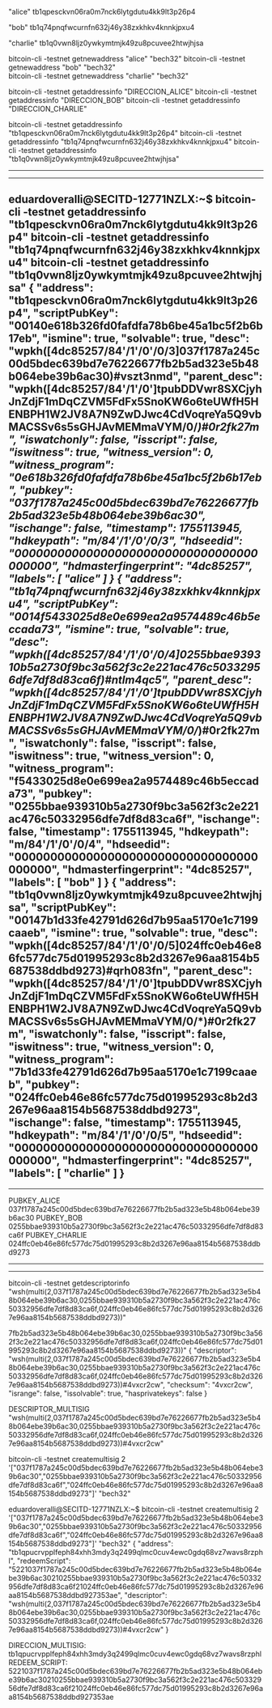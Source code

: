 "alice" 
tb1qpesckvn06ra0m7nck6lytgdutu4kk9lt3p26p4

"bob" 
tb1q74pnqfwcurnfn632j46y38zxkhkv4knnkjpxu4

"charlie" 
tb1q0vwn8ljz0ywkymtmjk49zu8pcuvee2htwjhjsa


bitcoin-cli -testnet getnewaddress "alice" "bech32"
bitcoin-cli -testnet getnewaddress "bob" "bech32"  
bitcoin-cli -testnet getnewaddress "charlie" "bech32"


bitcoin-cli -testnet getaddressinfo "DIRECCION_ALICE"
bitcoin-cli -testnet getaddressinfo "DIRECCION_BOB"
bitcoin-cli -testnet getaddressinfo "DIRECCION_CHARLIE"

bitcoin-cli -testnet getaddressinfo "tb1qpesckvn06ra0m7nck6lytgdutu4kk9lt3p26p4"
bitcoin-cli -testnet getaddressinfo "tb1q74pnqfwcurnfn632j46y38zxkhkv4knnkjpxu4"
bitcoin-cli -testnet getaddressinfo "tb1q0vwn8ljz0ywkymtmjk49zu8pcuvee2htwjhjsa"

---------------------------------------------------------------------------
---------------------------------------------------------------------------

eduardoveralli@SECITD-12771NZLX:~$ bitcoin-cli -testnet getaddressinfo "tb1qpesckvn06ra0m7nck6lytgdutu4kk9lt3p26p4"
bitcoin-cli -testnet getaddressinfo "tb1q74pnqfwcurnfn632j46y38zxkhkv4knnkjpxu4"
bitcoin-cli -testnet getaddressinfo "tb1q0vwn8ljz0ywkymtmjk49zu8pcuvee2htwjhjsa"
{
  "address": "tb1qpesckvn06ra0m7nck6lytgdutu4kk9lt3p26p4",
  "scriptPubKey": "00140e618b326fd0fafdfa78b6be45a1bc5f2b6b17eb",
  "ismine": true,
  "solvable": true,
  "desc": "wpkh([4dc85257/84'/1'/0'/0/3]037f1787a245c00d5bdec639bd7e76226677fb2b5ad323e5b48b064ebe39b6ac30)#vszt3nmd",
  "parent_desc": "wpkh([4dc85257/84'/1'/0']tpubDDVwr8SXCjyhJnZdjF1mDqCZVM5FdFx5SnoKW6o6teUWfH5HENBPH1W2JV8A7N9ZwDJwc4CdVoqreYa5Q9vbMACSSv6s5sGHJAvMEMmaVYM/0/*)#0r2fk27m",
  "iswatchonly": false,
  "isscript": false,
  "iswitness": true,
  "witness_version": 0,
  "witness_program": "0e618b326fd0fafdfa78b6be45a1bc5f2b6b17eb",
  "pubkey": "037f1787a245c00d5bdec639bd7e76226677fb2b5ad323e5b48b064ebe39b6ac30",
  "ischange": false,
  "timestamp": 1755113945,
  "hdkeypath": "m/84'/1'/0'/0/3",
  "hdseedid": "0000000000000000000000000000000000000000",
  "hdmasterfingerprint": "4dc85257",
  "labels": [
    "alice"
  ]
}
{
  "address": "tb1q74pnqfwcurnfn632j46y38zxkhkv4knnkjpxu4",
  "scriptPubKey": "0014f5433025d8e0e699ea2a9574489c46b5eccada73",
  "ismine": true,
  "solvable": true,
  "desc": "wpkh([4dc85257/84'/1'/0'/0/4]0255bbae939310b5a2730f9bc3a562f3c2e221ac476c50332956dfe7df8d83ca6f)#ntlm4qc5",
  "parent_desc": "wpkh([4dc85257/84'/1'/0']tpubDDVwr8SXCjyhJnZdjF1mDqCZVM5FdFx5SnoKW6o6teUWfH5HENBPH1W2JV8A7N9ZwDJwc4CdVoqreYa5Q9vbMACSSv6s5sGHJAvMEMmaVYM/0/*)#0r2fk27m",
  "iswatchonly": false,
  "isscript": false,
  "iswitness": true,
  "witness_version": 0,
  "witness_program": "f5433025d8e0e699ea2a9574489c46b5eccada73",
  "pubkey": "0255bbae939310b5a2730f9bc3a562f3c2e221ac476c50332956dfe7df8d83ca6f",
  "ischange": false,
  "timestamp": 1755113945,
  "hdkeypath": "m/84'/1'/0'/0/4",
  "hdseedid": "0000000000000000000000000000000000000000",
  "hdmasterfingerprint": "4dc85257",
  "labels": [
    "bob"
  ]
}
{
  "address": "tb1q0vwn8ljz0ywkymtmjk49zu8pcuvee2htwjhjsa",
  "scriptPubKey": "00147b1d33fe42791d626d7b95aa5170e1c7199caaeb",
  "ismine": true,
  "solvable": true,
  "desc": "wpkh([4dc85257/84'/1'/0'/0/5]024ffc0eb46e86fc577dc75d01995293c8b2d3267e96aa8154b5687538ddbd9273)#qrh083fn",
  "parent_desc": "wpkh([4dc85257/84'/1'/0']tpubDDVwr8SXCjyhJnZdjF1mDqCZVM5FdFx5SnoKW6o6teUWfH5HENBPH1W2JV8A7N9ZwDJwc4CdVoqreYa5Q9vbMACSSv6s5sGHJAvMEMmaVYM/0/*)#0r2fk27m",
  "iswatchonly": false,
  "isscript": false,
  "iswitness": true,
  "witness_version": 0,
  "witness_program": "7b1d33fe42791d626d7b95aa5170e1c7199caaeb",
  "pubkey": "024ffc0eb46e86fc577dc75d01995293c8b2d3267e96aa8154b5687538ddbd9273",
  "ischange": false,
  "timestamp": 1755113945,
  "hdkeypath": "m/84'/1'/0'/0/5",
  "hdseedid": "0000000000000000000000000000000000000000",
  "hdmasterfingerprint": "4dc85257",
  "labels": [
    "charlie"
  ]
}
---------------------------------------------------------------------------------------------
--------------------------------------------------------------------------------------------

PUBKEY_ALICE          037f1787a245c00d5bdec639bd7e76226677fb2b5ad323e5b48b064ebe39b6ac30
PUBKEY_BOB            0255bbae939310b5a2730f9bc3a562f3c2e221ac476c50332956dfe7df8d83ca6f
PUBKEY_CHARLIE        024ffc0eb46e86fc577dc75d01995293c8b2d3267e96aa8154b5687538ddbd9273

------------------------------------------------------------------------------------------
------------------------------------------------------------------------------------------

bitcoin-cli -testnet getdescriptorinfo "wsh(multi(2,037f1787a245c00d5bdec639bd7e76226677fb2b5ad323e5b48b064ebe39b6ac30,0255bbae939310b5a2730f9bc3a562f3c2e221ac476c50332956dfe7df8d83ca6f,024ffc0eb46e86fc577dc75d01995293c8b2d3267e96aa8154b5687538ddbd9273))"

7fb2b5ad323e5b48b064ebe39b6ac30,0255bbae939310b5a2730f9bc3a562f3c2e221ac476c50332956dfe7df8d83ca6f,024ffc0eb46e86fc577dc75d01995293c8b2d3267e96aa8154b5687538ddbd9273))"
{
  "descriptor": "wsh(multi(2,037f1787a245c00d5bdec639bd7e76226677fb2b5ad323e5b48b064ebe39b6ac30,0255bbae939310b5a2730f9bc3a562f3c2e221ac476c50332956dfe7df8d83ca6f,024ffc0eb46e86fc577dc75d01995293c8b2d3267e96aa8154b5687538ddbd9273))#4vxcr2cw",
  "checksum": "4vxcr2cw",
  "isrange": false,
  "issolvable": true,
  "hasprivatekeys": false
}


DESCRIPTOR_MULTISIG     "wsh(multi(2,037f1787a245c00d5bdec639bd7e76226677fb2b5ad323e5b48b064ebe39b6ac30,0255bbae939310b5a2730f9bc3a562f3c2e221ac476c50332956dfe7df8d83ca6f,024ffc0eb46e86fc577dc75d01995293c8b2d3267e96aa8154b5687538ddbd9273))#4vxcr2cw"


bitcoin-cli -testnet createmultisig 2 '["037f1787a245c00d5bdec639bd7e76226677fb2b5ad323e5b48b064ebe39b6ac30","0255bbae939310b5a2730f9bc3a562f3c2e221ac476c50332956dfe7df8d83ca6f","024ffc0eb46e86fc577dc75d01995293c8b2d3267e96aa8154b5687538ddbd9273"]' "bech32"

eduardoveralli@SECITD-12771NZLX:~$ bitcoin-cli -testnet createmultisig 2 '["037f1787a245c00d5bdec639bd7e76226677fb2b5ad323e5b48b064ebe39b6ac30","0255bbae939310b5a2730f9bc3a562f3c2e221ac476c50332956dfe7df8d83ca6f","024ffc0eb46e86fc577dc75d01995293c8b2d3267e96aa8154b5687538ddbd9273"]' "bech32"
{
  "address": "tb1qpucrvpplfeph84xhh3mdy3q2499qlmc0cuv4ewc0gdq68vz7wavs8rzphl",
  "redeemScript": "5221037f1787a245c00d5bdec639bd7e76226677fb2b5ad323e5b48b064ebe39b6ac30210255bbae939310b5a2730f9bc3a562f3c2e221ac476c50332956dfe7df8d83ca6f21024ffc0eb46e86fc577dc75d01995293c8b2d3267e96aa8154b5687538ddbd927353ae",
  "descriptor": "wsh(multi(2,037f1787a245c00d5bdec639bd7e76226677fb2b5ad323e5b48b064ebe39b6ac30,0255bbae939310b5a2730f9bc3a562f3c2e221ac476c50332956dfe7df8d83ca6f,024ffc0eb46e86fc577dc75d01995293c8b2d3267e96aa8154b5687538ddbd9273))#4vxcr2cw"
}

DIRECCION_MULTISIG: tb1qpucrvpplfeph84xhh3mdy3q2499qlmc0cuv4ewc0gdq68vz7wavs8rzphl
REDEEM_SCRIPT: 5221037f1787a245c00d5bdec639bd7e76226677fb2b5ad323e5b48b064ebe39b6ac30210255bbae939310b5a2730f9bc3a562f3c2e221ac476c50332956dfe7df8d83ca6f21024ffc0eb46e86fc577dc75d01995293c8b2d3267e96aa8154b5687538ddbd927353ae
